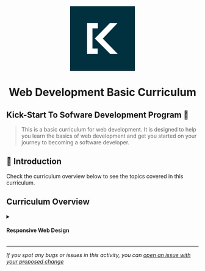 <div align="center">
    <img src="logo.png" alt="Logo" height="170" align="center">
    <h1 align="center">
        Web Development Basic Curriculum
    </h1>
</div>

## Kick-Start To Sofware Development Program 🚀
> This is a basic curriculum for web development. It is designed to help you learn the basics of web development and get you started on your journey to becoming a software developer.

## 📝 Introduction
Check the curriculum overview below to see the topics covered in this curriculum.

## Curriculum Overview
<details>
    <summary>
        <h4>Responsive Web Design</h4>
    </summary>
    <hr style="height:1px;border-width:0;color:gray;background-color:dark">

<br>
    <ul>
        <li><a href="https://github.com/Kick-StartDev/web-development-basic-curriculum/blob/responsive-web-design/responsive-web-design/introduction-to-html-and-html5.md" target="_blank">Introduction to HTML and HTML5</a></li>
        <li><a href="https://github.com/Kick-StartDev/web-development-basic-curriculum/blob/responsive-web-design/responsive-web-design/introduction-to-css-and-basic-css.md" target="_blank">Introduction to CSS and Basic CSS</a></li>
        <li><a href="https://github.com/Kick-StartDev/web-development-basic-curriculum/blob/responsive-web-design/responsive-web-design/introduction-to-css-colors.md" target="_blank">Introduction to CSS Colors</a></li>
        <li><a href="https://github.com/Kick-StartDev/web-development-basic-curriculum/blob/responsive-web-design/responsive-web-design/introduction-to-html-forms.md" target="_blank">Introduction to HTML Forms</a></li>
        <li><a href="https://github.com/Kick-StartDev/web-development-basic-curriculum/blob/responsive-web-design/responsive-web-design/introduction-to-css-box-model.md"
        target="_blank">Introduction to CSS Box Model</a></li>
        <li><a href="https://github.com/Kick-StartDev/web-development-basic-curriculum/blob/responsive-web-design/responsive-web-design/introduction-to-css-flexbox.md" target="_blank">Introduction to CSS Flexbox</a></li>
        <li><a href="https://github.com/Kick-StartDev/web-development-basic-curriculum/blob/responsive-web-design/responsive-web-design/introduction-to-typography.md"
        target="_blank">Introduction to Typography</a></li>
        <li><a href="https://github.com/Kick-StartDev/web-development-basic-curriculum/blob/responsive-web-design/responsive-web-design/introduction-to-accessibility.md"
        target="_blank">Introduction to Accessibility</a></li>
        <li><a href="https://github.com/Kick-StartDev/web-development-basic-curriculum/blob/responsive-web-design/responsive-web-design/introduction-to-css-selectors.md"
        target="_blank">Introduction to CSS Selectors</a></li>
        <li><a href="https://github.com/Kick-StartDev/web-development-basic-curriculum/blob/responsive-web-design/responsive-web-design/intermediate-css-concepts.md"
        target="_blank">Intermediate CSS Concepts</a></li>
        <li><a href="https://github.com/Kick-StartDev/web-development-basic-curriculum/blob/responsive-web-design/responsive-web-design/responsice-web-design-concepts.md"
        target="_blank">Responsive Web Design Concepts</a></li>
    </ul>
</details>

------

_If you spot any bugs or issues in this activity, you can [open an issue with your proposed change](https://github.com/Kick-StartDev/web-development-basic-curriculum/issues/new)_
